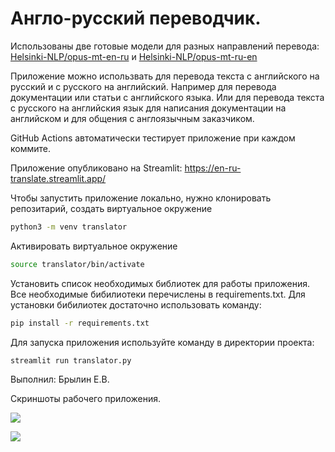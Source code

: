 # Англо-русский переводчик.

Использованы две готовые модели для разных направлений перевода:
[Helsinki-NLP/opus-mt-en-ru](https://huggingface.co/Helsinki-NLP/opus-mt-en-ru)
и [Helsinki-NLP/opus-mt-ru-en](https://huggingface.co/Helsinki-NLP/opus-mt-ru-en)

Приложение можно использвать для перевода текста с английского на русский и с русского на английский.
Например для перевода документации или статьи с английского языка. Или для перевода текста с русского
на английския язык для написания документации на английском и для общения с англоязычным заказчиком.

GitHub Actions автоматически тестирует приложение при каждом коммите.

Приложение опубликовано на Streamlit: https://en-ru-translate.streamlit.app/

Чтобы запустить приложение локально, нужно клонировать репозитарий, создать виртуальное окружение
```bash
python3 -m venv translator
```
Активировать виртуальное окружение
```bash
source translator/bin/activate
```
Установить список необходимых библиотек для работы приложения.
Все необходимые бибилиотеки перечислены в requirements.txt. Для установки бибилиотек достаточно использовать команду:
```bash
pip install -r requirements.txt
```
Для запуска приложения используйте команду в директории проекта:
```bash
streamlit run translator.py
```

Выполнил: Брылин Е.В.

Скриншоты рабочего приложения.

![](screenshot.png)

![](screenshot2.png)